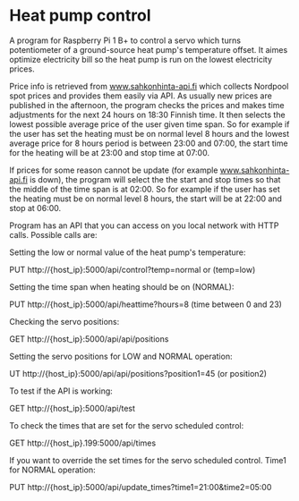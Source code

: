 # Heat pump control
A program for Raspberry Pi 1 B+ to control a servo which turns potentiometer of a ground-source heat pump's temperature offset. It aimes optimize electricity bill so the heat pump is run on the lowest electricity prices. 

Price info is retrieved from www.sahkonhinta-api.fi which collects Nordpool spot prices and provides them easily via API. As usually new prices are published in the afternoon, the program checks the prices and makes time adjustments for the next 24 hours on 18:30 Finnish time. It then selects the lowest possible average price of the user given time span. So for example if the user has set the heating must be on normal level 8 hours and the lowest average price for 8 hours period is between 23:00 and 07:00, the start time for the heating will be at 23:00 and stop time at 07:00.

If prices for some reason cannot be update (for example www.sahkonhinta-api.fi is down), the program will select the the start and stop times so that the middle of the time span is at 02:00. So for example if the user has set the heating must be on normal level 8 hours, the start will be at 22:00 and stop at 06:00.

Program has an API that you can access on you local network with HTTP calls. Possible calls are:

Setting the low or normal value of the heat pump's temperature:

PUT http://{host_ip}:5000/api/control?temp=normal or (temp=low)


Setting the time span when heating should be on (NORMAL):

PUT http://{host_ip}:5000/api/heattime?hours=8 (time between 0 and 23)


Checking the servo positions:

GET http://{host_ip}:5000/api/api/positions


Setting the servo positions for LOW and NORMAL operation:

UT http://{host_ip}:5000/api/api/positions?position1=45 (or position2)


To test if the API is working:

GET http://{host_ip}:5000/api/test


To check the times that are set for the servo scheduled control:

GET http://{host_ip}.199:5000/api/times


If you want to override the set times for the servo scheduled control. Time1 for NORMAL operation:

PUT http://{host_ip}:5000/api/update_times?time1=21:00&time2=05:00
